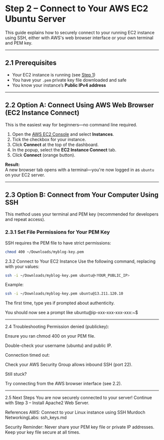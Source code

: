# Step 2 – Connect to Your AWS EC2 Ubuntu Server

This guide explains how to securely connect to your running EC2 instance using SSH, either with AWS's web browser interface or your own terminal and PEM key.

---

## 2.1 Prerequisites

- Your EC2 instance is running (see [Step 1](./Step-1-Create-AWS-EC2-Instance.md))
- You have your `.pem` private key file downloaded and safe
- You know your instance’s **Public IPv4 address**

---

## 2.2 Option A: Connect Using AWS Web Browser (EC2 Instance Connect)

This is the easiest way for beginners—no command line required.

1. Open the [AWS EC2 Console](https://console.aws.amazon.com/ec2) and select **Instances**.
2. Tick the checkbox for your instance.
3. Click **Connect** at the top of the dashboard.
4. In the popup, select the **EC2 Instance Connect** tab.
5. Click **Connect** (orange button).

**Result:**  
A new browser tab opens with a terminal—you're now logged in as `ubuntu` on your EC2 server.

---

## 2.3 Option B: Connect from Your Computer Using SSH

This method uses your terminal and PEM key (recommended for developers and repeat access).

### 2.3.1 Set File Permissions for Your PEM Key

SSH requires the PEM file to have strict permissions:

```bash
chmod 400 ~/Downloads/myblog-key.pem
```


2.3.2 Connect to Your EC2 Instance
Use the following command, replacing with your values:

```bash
ssh -i ~/Downloads/myblog-key.pem ubuntu@<YOUR_PUBLIC_IP>
```

Example:
```bash
ssh -i ~/Downloads/myblog-key.pem ubuntu@13.211.120.10
```

The first time, type yes if prompted about authenticity.

You should now see a prompt like ubuntu@ip-xxx-xxx-xxx-xxx:~$

---
2.4 Troubleshooting
Permission denied (publickey):

Ensure you ran chmod 400 on your PEM file.

Double-check your username (ubuntu) and public IP.

Connection timed out:

Check your AWS Security Group allows inbound SSH (port 22).

Still stuck?

Try connecting from the AWS browser interface (see 2.2).

---
2.5 Next Steps
You are now securely connected to your server!
Continue with Step 3 – Install Apache2 Web Server.

References
AWS: Connect to your Linux instance using SSH
Murdoch NetworkingLabs: ssh_keys.md

Security Reminder:
Never share your PEM key file or private IP addresses. Keep your key file secure at all times.
